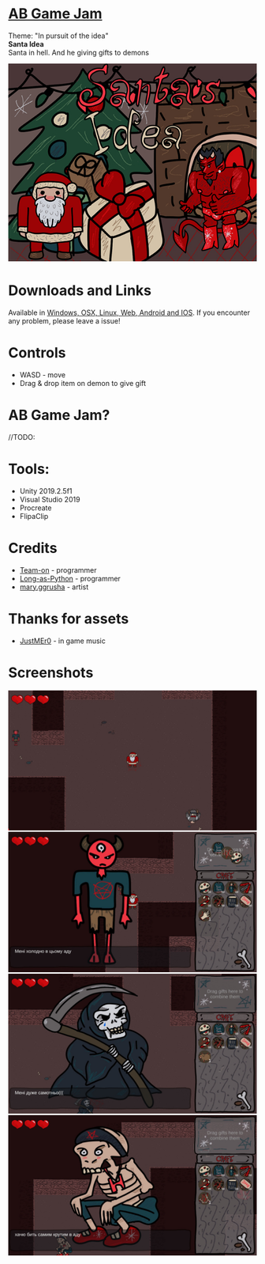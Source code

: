 # [AB Game Jam](https://jam.ab-games.com/)
Theme: "In pursuit of the idea"  
**Santa Idea**  
Santa in hell. And he giving gifts to demons  

![Cover](Screenshots/Cover.jpg)

# Downloads and Links
Available in [Windows, OSX, Linux, Web, Android and IOS](https://teamon.itch.io/santaidea). If you encounter any problem, please leave a issue! 

# Controls
 * WASD - move
 * Drag & drop item on demon to give gift

# AB Game Jam?
//TODO:

# Tools:
 * Unity 2019.2.5f1
 * Visual Studio 2019
 * Procreate
 * FlipaClip

# Credits
 * [Team-on](https://github.com/Team-on) - programmer
 * [Long-as-Python](https://github.com/Long-as-Python) - programmer
 * [mary.ggrusha](https://www.instagram.com/ggrusha_art/) - artist
 
# Thanks for assets
 * [JustMEr0](https://opengameart.org/content/metal-christmas-hellish-sleighs) - in game music

# Screenshots
![Cover](Screenshots/1.jpg)  
![Cover](Screenshots/2.jpg)  
![Cover](Screenshots/3.jpg)  
![Cover](Screenshots/5.jpg)
